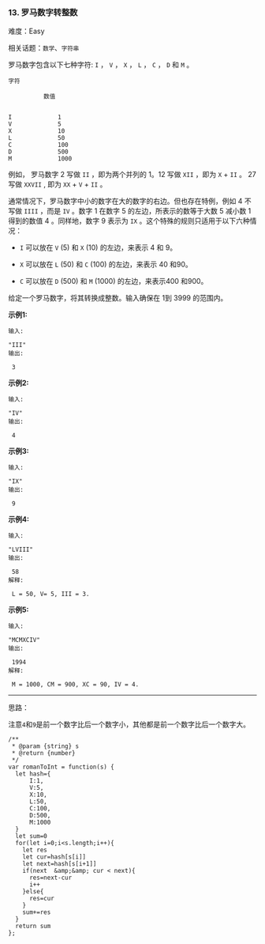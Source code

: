 ### 13. 罗马数字转整数

难度：Easy

相关话题：`数学`、`字符串`

罗马数字包含以下七种字符: `I` ， `V` ， `X` ， `L` ， `C` ， `D` 和 `M` 。





```
字符

          数值


I             1
V             5
X             10
L             50
C             100
D             500
M             1000
```


例如， 罗马数字 2 写做 `II` ，即为两个并列的 1。12 写做 `XII` ，即为 `X` + `II` 。 27 写做 `XXVII` , 即为 `XX` + `V` + `II` 。



通常情况下，罗马数字中小的数字在大的数字的右边。但也存在特例，例如 4 不写做 `IIII` ，而是 `IV` 。数字 1 在数字 5 的左边，所表示的数等于大数 5 减小数 1 得到的数值 4 。同样地，数字 9 表示为 `IX` 。这个特殊的规则只适用于以下六种情况：




* `I` 可以放在 `V` (5) 和 `X` (10) 的左边，来表示 4 和 9。

* `X` 可以放在 `L` (50) 和 `C` (100) 的左边，来表示 40 和90。

* `C` 可以放在 `D` (500) 和 `M` (1000) 的左边，来表示400 和900。





给定一个罗马数字，将其转换成整数。输入确保在 1到 3999 的范围内。



**示例1:** 





```
输入:

"III"
输出:

 3
```


**示例2:** 





```
输入:

"IV"
输出:

 4
```


**示例3:** 





```
输入:

"IX"
输出:

 9
```


**示例4:** 





```
输入:

"LVIII"
输出:

 58
解释:

 L = 50, V= 5, III = 3.

```


**示例5:** 





```
输入:

"MCMXCIV"
输出:

 1994
解释:

 M = 1000, CM = 900, XC = 90, IV = 4.
```



-----

思路：

注意`4`和`9`是前一个数字比后一个数字小，其他都是前一个数字比后一个数字大。


```
/**
 * @param {string} s
 * @return {number}
 */
var romanToInt = function(s) {
  let hash={
      I:1,
      V:5,
      X:10,
      L:50,
      C:100,
      D:500,
      M:1000
  }
  let sum=0
  for(let i=0;i<s.length;i++){
    let res
    let cur=hash[s[i]]
    let next=hash[s[i+1]]
    if(next  &amp;&amp; cur < next){
      res=next-cur
      i++
    }else{
      res=cur
    }
    sum+=res
  }
  return sum
};



```

